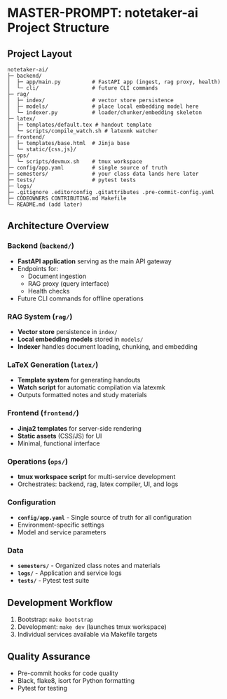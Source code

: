 # MASTER-PROMPT: notetaker-ai Project Structure

## Project Layout

```
notetaker-ai/
├─ backend/
│  ├─ app/main.py          # FastAPI app (ingest, rag proxy, health)
│  └─ cli/                 # future CLI commands
├─ rag/
│  ├─ index/               # vector store persistence
│  ├─ models/              # place local embedding model here
│  └─ indexer.py           # loader/chunker/embedding skeleton
├─ latex/
│  ├─ templates/default.tex # handout template
│  └─ scripts/compile_watch.sh # latexmk watcher
├─ frontend/
│  ├─ templates/base.html  # Jinja base
│  └─ static/{css,js}/
├─ ops/
│  └─ scripts/devmux.sh    # tmux workspace
├─ config/app.yaml         # single source of truth
├─ semesters/              # your class data lands here later
├─ tests/                  # pytest tests
├─ logs/
├─ .gitignore .editorconfig .gitattributes .pre-commit-config.yaml
├─ CODEOWNERS CONTRIBUTING.md Makefile
└─ README.md (add later)
```

## Architecture Overview

### Backend (`backend/`)
- **FastAPI application** serving as the main API gateway
- Endpoints for:
  - Document ingestion
  - RAG proxy (query interface)
  - Health checks
- Future CLI commands for offline operations

### RAG System (`rag/`)
- **Vector store** persistence in `index/`
- **Local embedding models** stored in `models/`
- **Indexer** handles document loading, chunking, and embedding

### LaTeX Generation (`latex/`)
- **Template system** for generating handouts
- **Watch script** for automatic compilation via latexmk
- Outputs formatted notes and study materials

### Frontend (`frontend/`)
- **Jinja2 templates** for server-side rendering
- **Static assets** (CSS/JS) for UI
- Minimal, functional interface

### Operations (`ops/`)
- **tmux workspace script** for multi-service development
- Orchestrates: backend, rag, latex compiler, UI, and logs

### Configuration
- **`config/app.yaml`** - Single source of truth for all configuration
- Environment-specific settings
- Model and service parameters

### Data
- **`semesters/`** - Organized class notes and materials
- **`logs/`** - Application and service logs
- **`tests/`** - Pytest test suite

## Development Workflow

1. Bootstrap: `make bootstrap`
2. Development: `make dev` (launches tmux workspace)
3. Individual services available via Makefile targets

## Quality Assurance
- Pre-commit hooks for code quality
- Black, flake8, isort for Python formatting
- Pytest for testing
